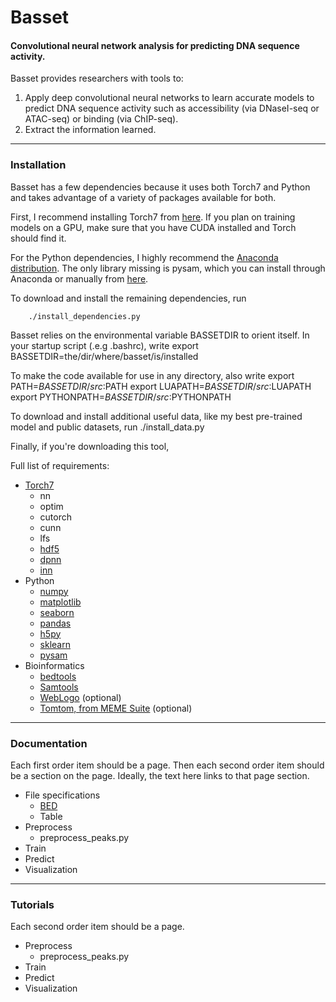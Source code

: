 # Basset
#### Convolutional neural network analysis for predicting DNA sequence activity.

Basset provides researchers with tools to:

1. Apply deep convolutional neural networks to learn accurate models to predict DNA sequence activity such as accessibility (via DNaseI-seq or ATAC-seq) or binding (via ChIP-seq).
2. Extract the information learned.

---------------------------------------------------------------------------------------------------
### Installation

Basset has a few dependencies because it uses both Torch7 and Python and takes advantage of a variety of packages available for both.

First, I recommend installing Torch7 from [here](http://torch.ch/docs/getting-started.html). If you plan on training models on a GPU, make sure that you have CUDA installed and Torch should find it.

For the Python dependencies, I highly recommend the [Anaconda distribution](https://www.continuum.io/downloads). The only library missing is pysam, which you can install through Anaconda or manually from [here](https://code.google.com/p/pysam/).

To download and install the remaining dependencies, run
```
    ./install_dependencies.py
```

Basset relies on the environmental variable BASSETDIR to orient itself. In your startup script (.e.g .bashrc), write
    export BASSETDIR=the/dir/where/basset/is/installed

To make the code available for use in any directory, also write
    export PATH=$BASSETDIR/src:$PATH
    export LUAPATH=$BASSETDIR/src:$LUAPATH
    export PYTHONPATH=$BASSETDIR/src:$PYTHONPATH

To download and install additional useful data, like my best pre-trained model and public datasets, run
    ./install_data.py

Finally, if you're downloading this tool,

Full list of requirements:
- [Torch7](http://torch.ch/docs/getting-started.html)
  - nn
  - optim
  - cutorch
  - cunn
  - lfs
  - [hdf5](https://github.com/deepmind/torch-hdf5)
  - [dpnn](https://github.com/nicholas-leonard/dpnn)
  - [inn](https://github.com/szagoruyko/imagine-nn)
- Python
  - [numpy](http://www.numpy.org/)
  - [matplotlib](http://matplotlib.org/)
  - [seaborn](http://stanford.edu/~mwaskom/software/seaborn/index.html)
  - [pandas](http://pandas.pydata.org/)
  - [h5py](http://www.h5py.org/)
  - [sklearn](http://scikit-learn.org/stable/)
  - [pysam](https://code.google.com/p/pysam/)
- Bioinformatics
  - [bedtools](http://bedtools.readthedocs.org/en/latest/)
  - [Samtools](http://www.htslib.org/)
  - [WebLogo](http://weblogo.threeplusone.com/) (optional)
  - [Tomtom, from MEME Suite](http://meme-suite.org/doc/download.html) (optional)

---------------------------------------------------------------------------------------------------
### Documentation

Each first order item should be a page.
Then each second order item should be a section on the page.
Ideally, the text here links to that page section.

- File specifications
  - [BED](docs/file_specs.md#bed)
  - Table
- Preprocess
  - preprocess_peaks.py
- Train
- Predict
- Visualization

---------------------------------------------------------------------------------------------------
### Tutorials

Each second order item should be a page.

- Preprocess
  - preprocess_peaks.py
- Train
- Predict
- Visualization